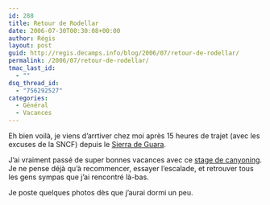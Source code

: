 ```yaml
---
id: 288
title: Retour de Rodellar
date: 2006-07-30T00:30:08+00:00
author: Régis
layout: post
guid: http://regis.decamps.info/blog/2006/07/retour-de-rodellar/
permalink: /2006/07/retour-de-rodellar/
tmac_last_id:
  - ""
dsq_thread_id:
  - "756292527"
categories:
  - Général
  - Vacances
---
```

Eh bien voilà, je viens d&rsquo;arrtiver chez moi après 15 heures de trajet (avec les excuses de la SNCF) depuis le [Sierra de Guara](http://maps.google.fr/maps?f=q&hl=fr&q=rodellar,+spain+(Canyoning+dans+le+sierra+de+guara)&ie=UTF8&ll=42.37072,1.027222&spn=2.374029,6.800537&t=h&om=1 "Rodellar").
  
J&rsquo;ai vraiment passé de super bonnes vacances avec ce [stage de canyoning](http://www.ucpa-vacances.com/programme.aspx?programme=SEABIEM10 "Stage canyoning UCPA dans le Sierra de Guara"). Je ne pense déjà qu&rsquo;à recommencer, essayer l&rsquo;escalade, et retrouver tous les gens sympas que j&rsquo;ai rencontré là-bas.

Je poste quelques photos dès que j&rsquo;aurai dormi un peu.